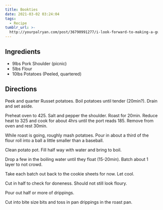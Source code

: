 ```yaml
---
title: Bookties
date: 2021-03-02 03:24:04
tags:
  - Recipe
tumblr_url: >-
  http://yourpalryan.com/post/36790991277/i-look-forward-to-making-a-guitar-out-of-this
---
```

## Ingredients

* 9lbs Pork Shoulder (picnic)
* 5lbs Flour
* 10lbs Potatoes (Peeled, quartered)

## Directions

Peek and quarter Russet potatoes. Boil potatoes until tender (20min?). Drain and set aside.

Preheat oven to 425. Salt and pepper the shoulder. Roast for 20min. Reduce heat to 325 and cook for about 4hrs until the port reads 185. Remove from oven and rest 30min.

While roast is going, roughly mash potatoes. Pour in about a third of the flour roll into a ball a little smaller than a baseball.

Clean potato pot. Fill half way with water and bring to boil.

Drop a few in the boiling water until they float (15-20min). Batch about 1 layer to not crowd.

Take each batch out back to the cookie sheets for now. Let cool.

Cut in half to check for doneness. Should not still look floury.

Pour out half or more of drippings.

Cut into bite size bits and toss in pan drippings in the roast pan.
